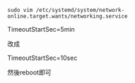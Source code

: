 `sudo vim /etc/systemd/system/network-online.target.wants/networking.service`

TimeoutStartSec=5min  

改成

TimeoutStartSec=10sec

然後reboot即可
